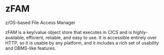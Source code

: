 # zFAM
z/OS-based File Access Manager

zFAM is a key/value object store that executes in CICS and is highly-available, efficient, reliable, and easy to use. It is accessible entirely over HTTP, so it is usable by any platform, and it includes a rich set of usability and DBMS-like features.
